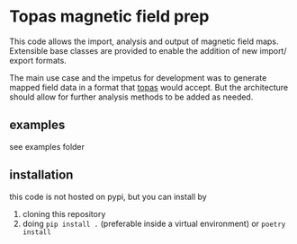 # Topas magnetic field prep

This code allows the import, analysis and output of magnetic field maps.
Extensible base classes are provided to enable the addition of new import/ export formats.

The main use case and the impetus for development was to generate mapped field data in a format
that [topas](https://www.topasmc.org/) would accept. But the architecture should allow for further analysis methods
to be added as needed.

## examples

see examples folder

## installation

this code is not hosted on pypi, but you can install by 

1. cloning this repository
2. doing `pip install .` (preferable inside a virtual environment) or `poetry install`
